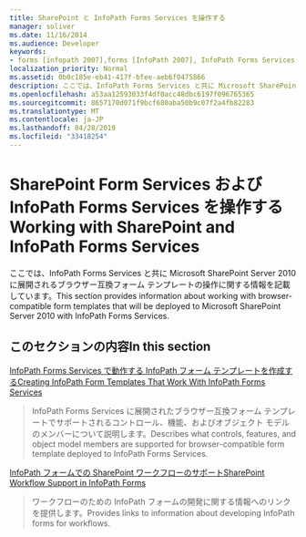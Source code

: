 ```yaml
---
title: SharePoint と InfoPath Forms Services を操作する
manager: soliver
ms.date: 11/16/2014
ms.audience: Developer
keywords:
- forms [infopath 2007],forms [InfoPath 2007], InfoPath Forms Services,InfoPath 2007, InfoPath Forms Services,InfoPath Forms Services
localization_priority: Normal
ms.assetid: 0b0c185e-eb41-417f-bfee-aeb6f0475866
description: ここでは、InfoPath Forms Services と共に Microsoft SharePoint Server 2010 に展開されるブラウザー互換フォーム テンプレートの操作に関する情報を記載しています。
ms.openlocfilehash: a53aa12593033f4df0acc48dbc6197f096765365
ms.sourcegitcommit: 8657170d071f9bcf680aba50b9c07f2a4fb82283
ms.translationtype: MT
ms.contentlocale: ja-JP
ms.lasthandoff: 04/28/2019
ms.locfileid: "33418254"
---
```

# <a name="working-with-sharepoint-and-infopath-forms-services"></a><span data-ttu-id="9e561-104">SharePoint Form Services および InfoPath Forms Services を操作する</span><span class="sxs-lookup"><span data-stu-id="9e561-104">Working with SharePoint and InfoPath Forms Services</span></span>

<span data-ttu-id="9e561-105">ここでは、InfoPath Forms Services と共に Microsoft SharePoint Server 2010 に展開されるブラウザー互換フォーム テンプレートの操作に関する情報を記載しています。</span><span class="sxs-lookup"><span data-stu-id="9e561-105">This section provides information about working with browser-compatible form templates that will be deployed to Microsoft SharePoint Server 2010 with InfoPath Forms Services.</span></span>
  
## <a name="in-this-section"></a><span data-ttu-id="9e561-106">このセクションの内容</span><span class="sxs-lookup"><span data-stu-id="9e561-106">In this section</span></span>

[<span data-ttu-id="9e561-107">InfoPath Forms Services で動作する InfoPath フォーム テンプレートを作成する</span><span class="sxs-lookup"><span data-stu-id="9e561-107">Creating InfoPath Form Templates That Work With InfoPath Forms Services</span></span>](creating-infopath-form-templates-that-work-with-infopath-forms-services.md)
  
> <span data-ttu-id="9e561-108">InfoPath Forms Services に展開されたブラウザー互換フォーム テンプレートでサポートされるコントロール、機能、およびオブジェクト モデルのメンバーについて説明します。</span><span class="sxs-lookup"><span data-stu-id="9e561-108">Describes what controls, features, and object model members are supported for browser-compatible form template deployed to InfoPath Forms Services.</span></span>
    
[<span data-ttu-id="9e561-109">InfoPath フォームでの SharePoint ワークフローのサポート</span><span class="sxs-lookup"><span data-stu-id="9e561-109">SharePoint Workflow Support in InfoPath Forms</span></span>](sharepoint-workflow-support-in-infopath-forms.md)
  
> <span data-ttu-id="9e561-110">ワークフローのための InfoPath フォームの開発に関する情報へのリンクを提供します。</span><span class="sxs-lookup"><span data-stu-id="9e561-110">Provides links to information about developing InfoPath forms for workflows.</span></span>
    

